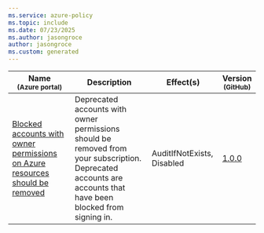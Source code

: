 ```yaml
---
ms.service: azure-policy
ms.topic: include
ms.date: 07/23/2025
ms.author: jasongroce
author: jasongroce
ms.custom: generated
---
```


|Name<br /><sub>(Azure portal)</sub> |Description |Effect(s) |Version<br /><sub>(GitHub)</sub> |
|---|---|---|---|
|[Blocked accounts with owner permissions on Azure resources should be removed](https://portal.azure.com/#blade/Microsoft_Azure_Policy/PolicyDetailBlade/definitionId/%2Fproviders%2FMicrosoft.Authorization%2FpolicyDefinitions%2F0cfea604-3201-4e14-88fc-fae4c427a6c5) |Deprecated accounts with owner permissions should be removed from your subscription.  Deprecated accounts are accounts that have been blocked from signing in. |AuditIfNotExists, Disabled |[1.0.0](https://github.com/Azure/azure-policy/blob/master/built-in-policies/policyDefinitions/Security%20Center/ASC_RemoveBlockedAccountsWithOwnerPermissions_Audit.json) |
